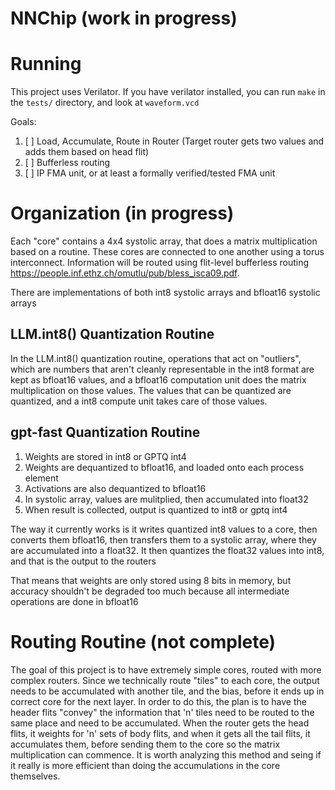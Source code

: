 # NNChip (work in progress)

# Running
This project uses Verilator. If you have verilator installed, you can run `make` in the `tests/` directory, and look at `waveform.vcd`

Goals:
1. [ ] Load, Accumulate, Route in Router (Target router gets two values and adds them based on head flit)
2. [ ] Bufferless routing
3. [ ] IP FMA unit, or at least a formally verified/tested FMA unit



# Organization (in progress)

Each "core" contains a 4x4 systolic array, that does a matrix multiplication based on a routine. These cores are connected to one another using a torus interconnect. Information will be routed using flit-level bufferless routing <https://people.inf.ethz.ch/omutlu/pub/bless_isca09.pdf>. 

There are implementations of both int8 systolic arrays and bfloat16 systolic arrays

## LLM.int8() Quantization Routine
In the LLM.int8() quantization routine, operations that act on "outliers", which are numbers that aren't cleanly representable in the int8 format are kept as bfloat16 values, and a bfloat16 computation unit does the matrix multiplication on those values. The values that can be quantized are quantized, and a int8 compute unit takes care of those values.

## gpt-fast Quantization Routine

1. Weights are stored in int8 or GPTQ int4
2. Weights are dequantized to bfloat16, and loaded onto each process element
3. Activations are also dequantized to bfloat16
4. In systolic array, values are mulitplied, then accumulated into float32
5. When result is collected, output is quantized to int8 or gptq int4

The way it currently works is it writes quantized int8 values to a core, then converts them bfloat16, then transfers them to a systolic array, where they are accumulated into a float32. It then quantizes the float32 values into int8, and that is the output to the routers

That means that weights are only stored using 8 bits in memory, but accuracy shouldn't be degraded too much because all intermediate operations are done in bfloat16

# Routing Routine (not complete)

The goal of this project is to have extremely simple cores, routed with more complex routers.
Since we technically route "tiles" to each core, the output needs to be accumulated with another tile, and the bias, before it ends up in correct core for the next layer. In order to do this, the plan is to have the header flits "convey" the information that 'n' tiles need to be routed to the same place and need to be accumulated. When the router gets the head flits, it weights for 'n' sets of body flits, and when it gets all the tail flits, it accumulates them, before sending them to the core so the matrix multiplication can commence. It is worth analyzing this method and seing if it really is more efficient than doing the accumulations in the core themselves.
